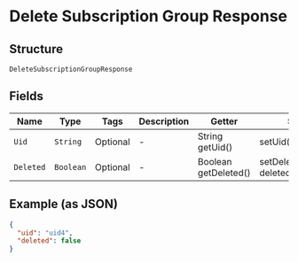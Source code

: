 
# Delete Subscription Group Response

## Structure

`DeleteSubscriptionGroupResponse`

## Fields

| Name | Type | Tags | Description | Getter | Setter |
|  --- | --- | --- | --- | --- | --- |
| `Uid` | `String` | Optional | - | String getUid() | setUid(String uid) |
| `Deleted` | `Boolean` | Optional | - | Boolean getDeleted() | setDeleted(Boolean deleted) |

## Example (as JSON)

```json
{
  "uid": "uid4",
  "deleted": false
}
```

